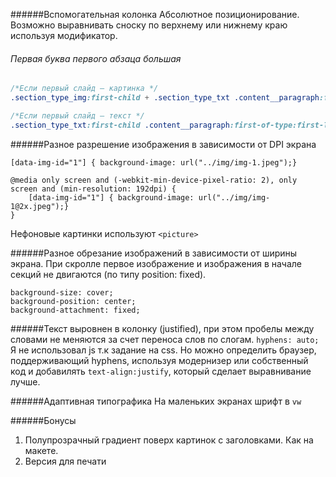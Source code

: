 ######Вспомогательная колонка
Абсолютное позиционирование. Возможно выравнивать сноску по верхнему или нижнему краю используя модификатор.


###### Первая буква первого абзаца большая 
```css
/*Если первый слайд — картинка */
.section_type_img:first-child + .section_type_txt .content__paragraph:first-of-type:first-letter,

/*Если первый слайд — текст */
.section_type_txt:first-child .content__paragraph:first-of-type:first-letter {}
```

######Разное разрешение изображения в зависимости от DPI экрана
```
[data-img-id="1"] { background-image: url("../img/img-1.jpeg");}

@media only screen and (-webkit-min-device-pixel-ratio: 2), only screen and (min-resolution: 192dpi) { 
	[data-img-id="1"] { background-image: url("../img/img-1@2x.jpeg");}
}
```
Нефоновые картинки используют ```<picture>```

######Разное обрезание изображений в зависимости от ширины экрана. При скролле первое изображение и изображения в начале секций не двигаются (по типу position: fixed).
```
background-size: cover;
background-position: center;
background-attachment: fixed;
```

######Текст выровнен в колонку (justified), при этом пробелы между словами не меняются за счет переноса слов по слогам.
```hyphens: auto;``` Я не использовал js т.к задание на css. Но можно определить браузер, поддерживающий hyphens, используя модернизер или собственный код и добавилять ```text-align:justify```, который сделает выравнивание лучше.

######Адаптивная типографика
На маленьких экранах шрифт в ```vw```

######Бонусы
1. Полупрозрачный градиент поверх картинок с заголовками. Как на макете.
2. Версия для печати